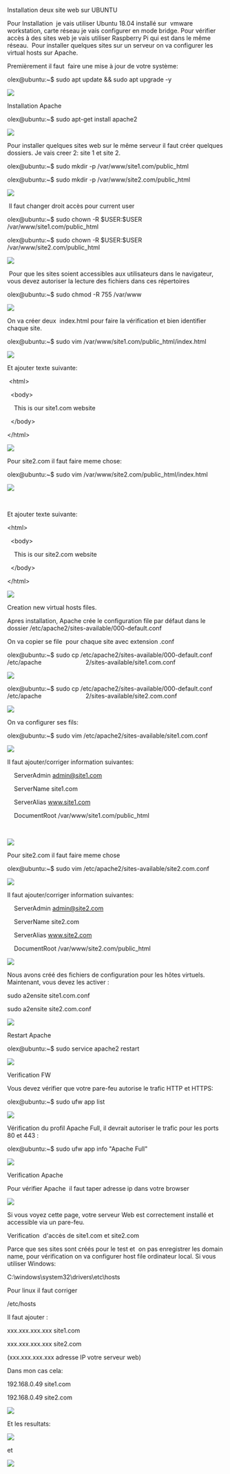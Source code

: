 Installation deux site web sur UBUNTU

Pour Installation  je vais utiliser Ubuntu 18.04 installé sur  vmware workstation, carte réseau je vais configurer en mode bridge. Pour vérifier accès à des sites web je vais utiliser Raspberry Pi qui est dans le même réseau.  Pour installer quelques sites sur un serveur on va configurer les virtual hosts sur Apache.

Premièrement il faut  faire une mise à jour de votre système:

olex@ubuntu:\~\$ sudo apt update && sudo apt upgrade -y

![](images/image20.png)

Installation Apache

olex@ubuntu:\~\$ sudo apt-get install apache2

![](images/image1.png)

Pour installer quelques sites web sur le même serveur il faut créer quelques dossiers. Je vais creer 2: site 1 et site 2.

olex@ubuntu:\~\$ sudo mkdir -p /var/www/site1.com/public\_html

olex@ubuntu:\~\$ sudo mkdir -p /var/www/site2.com/public\_html

![](images/image16.png)

 Il faut changer droit accès pour current user

olex@ubuntu:\~\$ sudo chown -R \$USER:\$USER /var/www/site1.com/public\_html

olex@ubuntu:\~\$ sudo chown -R \$USER:\$USER /var/www/site2.com/public\_html

![](images/image7.png)

 Pour que les sites soient accessibles aux utilisateurs dans le navigateur, vous devez autoriser la lecture des fichiers dans ces répertoires

olex@ubuntu:\~\$ sudo chmod -R 755 /var/www

![](images/image4.png)

On va créer deux  index.html pour faire la vérification et bien identifier chaque site.

olex@ubuntu:\~\$ sudo vim /var/www/site1.com/public\_html/index.html

![](images/image22.png)

Et ajouter texte suivante:

 \<html\>

  \<body\>

    This is our site1.com website

  \</body\>

\</html\>

![](images/image19.png)

Pour site2.com il faut faire meme chose:

olex@ubuntu:\~\$ sudo vim /var/www/site2.com/public\_html/index.html

![](images/image8.png)

 

Et ajouter texte suivante:

\<html\>

  \<body\>

    This is our site2.com website

  \</body\>

\</html\>

![](images/image14.png)

Creation new virtual hosts files.

Apres installation, Apache crée le configuration file par défaut dans le dossier /etc/apache2/sites-available/000-default.conf

On va copier se file  pour chaque site avec extension .conf

olex@ubuntu:\~\$ sudo cp /etc/apache2/sites-available/000-default.conf /etc/apache                          2/sites-available/site1.com.conf

![](images/image9.png)

olex@ubuntu:\~\$ sudo cp /etc/apache2/sites-available/000-default.conf /etc/apache                          2/sites-available/site2.com.conf

![](images/image12.png)

On va configurer ses fils:

olex@ubuntu:\~\$ sudo vim /etc/apache2/sites-available/site1.com.conf

![](images/image23.png)

Il faut ajouter/corriger information suivantes:

    ServerAdmin admin@site1.com

    ServerName site1.com

    ServerAlias www.site1.com

    DocumentRoot /var/www/site1.com/public\_html

   

![](images/image5.png)

Pour site2.com il faut faire meme chose

olex@ubuntu:\~\$ sudo vim /etc/apache2/sites-available/site2.com.conf

![](images/image3.png)

Il faut ajouter/corriger information suivantes:

    ServerAdmin admin@site2.com

    ServerName site2.com

    ServerAlias www.site2.com

    DocumentRoot /var/www/site2.com/public\_html

![](images/image21.png)

Nous avons créé des fichiers de configuration pour les hôtes virtuels. Maintenant, vous devez les activer :

sudo a2ensite site1.com.conf

sudo a2ensite site2.com.conf

![](images/image6.png)

Restart Apache

olex@ubuntu:\~\$ sudo service apache2 restart

![](images/image11.png)

Verification FW

Vous devez vérifier que votre pare-feu autorise le trafic HTTP et HTTPS:

olex@ubuntu:\~\$ sudo ufw app list

![](images/image10.png)

Vérification du profil Apache Full, il devrait autoriser le trafic pour les ports 80 et 443 :

olex@ubuntu:\~\$ sudo ufw app info "Apache Full"

![](images/image15.png)

Verification Apache

Pour vérifier Apache  il faut taper adresse ip dans votre browser

![](images/image17.png)

Si vous voyez cette page, votre serveur Web est correctement installé et accessible via un pare-feu.

Verification  d'accès de site1.com et site2.com

Parce que ses sites sont créés pour le test et  on pas enregistrer les domain name, pour vérification on va configurer host file ordinateur local. Si vous utiliser Windows:

C:\\windows\\system32\\drivers\\etc\\hosts

Pour linux il faut corriger

/etc/hosts

Il faut ajouter :

xxx.xxx.xxx.xxx site1.com

xxx.xxx.xxx.xxx site2.com

(xxx.xxx.xxx.xxx adresse IP votre serveur web)

Dans mon cas cela:

192.168.0.49 site1.com

192.168.0.49 site2.com

![](images/image13.png)

Et les resultats:

![](images/image18.png)

et

![](images/image2.png)


